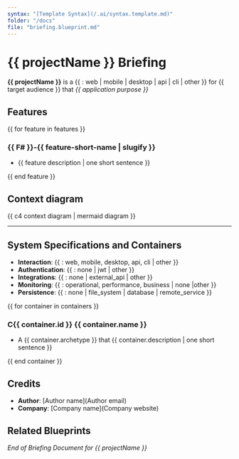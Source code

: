 ```yaml
---
syntax: "[Template Syntax](/.ai/syntax.template.md)"
folder: "/docs"
file: "briefing.blueprint.md"
---
```


<!-- Ask this question to the user if not provided in the prompt -->

# **{{ projectName }}** Briefing

**{{ projectName }}** is a {{ : web | mobile | desktop | api | cli | other }} for {{ target audience }} that _{{ application purpose }}_

## Features

<!-- A list of up to 3 core features ordered by priority -->

{{ for feature in features }}

<!-- Each feature should have a code composed of:
  - A number preceded by F
  - A dash
  - The feature short name in slug format
  -->

### {{ F# }}-{{ feature-short-name | slugify }}

- {{ feature description | one short sentence }}

{{ end feature }}

## Context diagram

{{ c4 context diagram | mermaid diagram }}

--- 


## System Specifications and Containers

<!-- Technical specifications, choose the simplest option. Ask the user if needed -->

- **Interaction**: {{ : web, mobile, desktop, api, cli | other }}
- **Authentication**: {{ : none | jwt | other }}
- **Integrations**: {{ : none | external_api | other }}
- **Monitoring**: {{ : operational, performance, business | none |other }}
- **Persistence**: {{ : none | file_system | database | remote_service }}

<!-- 
  A container is an independent deployable piece of software.
  It is based in an archetype {{ : node-cli, angular-spa, express-api , other }}	
  The archetype is written in a language/framework and provides a set of reusable components, patterns and dependencies.
  The container is a specific implementation of the archetype.
 -->

{{ for container in containers }}
### C{{ container.id }} {{ container.name }}

- A {{ container.archetype }} that {{ container.description | one short sentence }}

{{ end container }}


## Credits

<!--
Try to get it from already README.md , package.json or other files
Ask the user for the metadata if not provided -->

- **Author**: [Author name](Author email)
- **Company**: [Company name](Company website)

## Related Blueprints

<!-- This section will be updated by other architect steps -->
<!-- - [Features](/docs/f?-*.blueprint.md) -->
<!-- - [Domain Model](/docs/domain-model.blueprint.md) -->
<!-- - [Systems Architecture](/docs/systems-architecture.blueprint.md) -->

_End of Briefing Document for {{ projectName }}_

